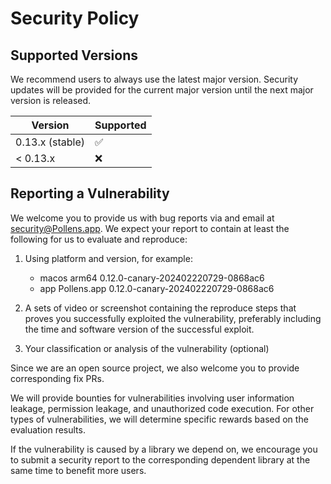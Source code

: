 # Security Policy

## Supported Versions

We recommend users to always use the latest major version. Security updates will be provided for the current major version until the next major version is released.

| Version         | Supported          |
| --------------- | ------------------ |
| 0.13.x (stable) | :white_check_mark: |
| < 0.13.x        | :x:                |

## Reporting a Vulnerability

We welcome you to provide us with bug reports via and email at [security@Pollens.app](mailto:security@Pollens.app). We expect your report to contain at least the following for us to evaluate and reproduce:

1. Using platform and version, for example:

   - macos arm64 0.12.0-canary-202402220729-0868ac6
   - app Pollens.app 0.12.0-canary-202402220729-0868ac6

2. A sets of video or screenshot containing the reproduce steps that proves you successfully exploited the vulnerability, preferably including the time and software version of the successful exploit.

3. Your classification or analysis of the vulnerability (optional)

Since we are an open source project, we also welcome you to provide corresponding fix PRs.

We will provide bounties for vulnerabilities involving user information leakage, permission leakage, and unauthorized code execution. For other types of vulnerabilities, we will determine specific rewards based on the evaluation results.

If the vulnerability is caused by a library we depend on, we encourage you to submit a security report to the corresponding dependent library at the same time to benefit more users.
